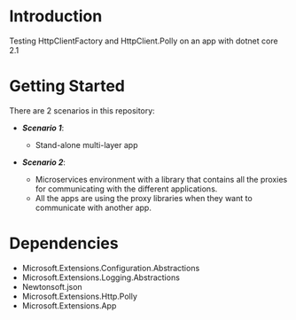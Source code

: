 # Introduction
Testing HttpClientFactory and HttpClient.Polly on an app with dotnet core 2.1

# Getting Started

There are 2 scenarios in this repository:

- ***Scenario 1***:
  - Stand-alone multi-layer app 

- ***Scenario 2***:
  - Microservices environment with a library that contains all the proxies for communicating with the different applications.
  - All the apps are using the proxy libraries when they want to communicate with another app.


# Dependencies

- Microsoft.Extensions.Configuration.Abstractions
- Microsoft.Extensions.Logging.Abstractions
- Newtonsoft.json
- Microsoft.Extensions.Http.Polly
- Microsoft.Extensions.App

